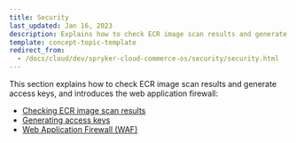 ```yaml
---
title: Security
last_updated: Jan 16, 2023
description: Explains how to check ECR image scan results and generate access keys, and introduces the web application firewall
template: concept-topic-template
redirect_from:
  - /docs/cloud/dev/spryker-cloud-commerce-os/security/security.html
---
```


This section explains how to check ECR image scan results and generate access keys, and introduces the web application firewall:  

* [Checking ECR image scan results](/docs/ca/dev/security/check-ecr-image-scan-results.html)
* [Generating access keys](/docs/ca/dev/security/generating-access-keys.html)
* [Web Application Firewall (WAF)](/docs/ca/dev/security/web-application-firewall-waf.html)
